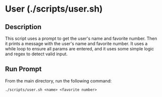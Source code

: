 # User (./scripts/user.sh)

## Description

This script uses a prompt to get the user's name and favorite number. Then it prints a message with the user's name and favorite number. It uses a while loop to ensure all params are entered, and it uses some simple logic and regex to detect valid input.

## Run Prompt

From the main directory, run the following command:

```shell
./scripts/user.sh <name> <favorite number>
```
